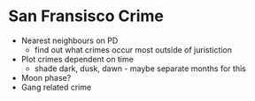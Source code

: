 San Fransisco Crime
===================

* Nearest neighbours on PD
	- find out what crimes occur most outside of juristiction
* Plot crimes dependent on time
	- shade dark, dusk, dawn - maybe separate months for this
* Moon phase?
* Gang related crime
